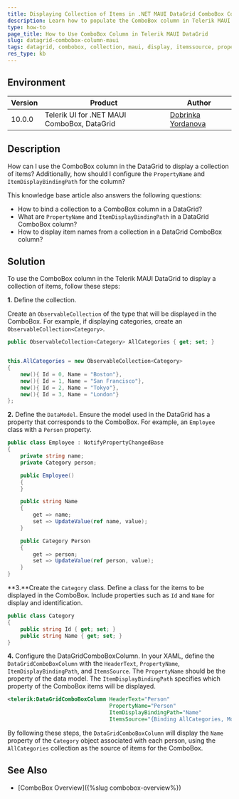 ```yaml
---
title: Displaying Collection of Items in .NET MAUI DataGrid ComboBox Column
description: Learn how to populate the ComboBox column in Telerik MAUI DataGrid with a collection and configure the display settings.
type: how-to
page_title: How to Use ComboBox Column in Telerik MAUI DataGrid
slug: datagrid-combobox-column-maui
tags: datagrid, combobox, collection, maui, display, itemssource, propertyname, itemdisplaybindingpath
res_type: kb
---
```


## Environment

| Version | Product | Author | 
| --- | --- | ---- | 
| 10.0.0 | Telerik UI for .NET MAUI ComboBox, DataGrid | [Dobrinka Yordanova](https://www.telerik.com/blogs/author/dobrinka-yordanova) | 

## Description

How can I use the ComboBox column in the DataGrid to display a collection of items? Additionally, how should I configure the `PropertyName` and `ItemDisplayBindingPath` for the column?

This knowledge base article also answers the following questions:
- How to bind a collection to a ComboBox column in a DataGrid?
- What are `PropertyName` and `ItemDisplayBindingPath` in a DataGrid ComboBox column?
- How to display item names from a collection in a DataGrid ComboBox column?

## Solution

To use the ComboBox column in the Telerik MAUI DataGrid to display a collection of items, follow these steps:

**1.** Define  the collection.

Create an `ObservableCollection` of the type that will be displayed in the ComboBox. For example, if displaying categories, create an `ObservableCollection<Category>`.

```csharp
public ObservableCollection<Category> AllCategories { get; set; }


this.AllCategories = new ObservableCollection<Category>
{
	new(){ Id = 0, Name = "Boston"},
	new(){ Id = 1, Name = "San Francisco"},
	new(){ Id = 2, Name = "Tokyo"},
	new(){ Id = 3, Name = "London"}
};
```

**2.** Define the `DataModel`.
Ensure the model used in the DataGrid has a property that corresponds to the ComboBox. For example, an `Employee` class with a `Person` property.

```csharp
public class Employee : NotifyPropertyChangedBase
{
	private string name;
	private Category person;

	public Employee()
	{
	}

	public string Name
	{
		get => name;
		set => UpdateValue(ref name, value);
	}

	public Category Person
	{
		get => person;
		set => UpdateValue(ref person, value);
	}
}
```

**3.**Create the `Category` class.
 Define a class for the items to be displayed in the ComboBox. Include properties such as `Id` and `Name` for display and identification.

```csharp
public class Category
{
    public string Id { get; set; }
    public string Name { get; set; }
}
```

**4.** Configure the DataGridComboBoxColumn.
In your XAML, define the `DataGridComboBoxColumn` with the `HeaderText`, `PropertyName`, `ItemDisplayBindingPath`, and `ItemsSource`. The `PropertyName` should be the property of the data model. The `ItemDisplayBindingPath` specifies which property of the ComboBox items will be displayed.

```xml
<telerik:DataGridComboBoxColumn HeaderText="Person"
                                PropertyName="Person"
                                ItemDisplayBindingPath="Name"
                                ItemsSource="{Binding AllCategories, Mode=TwoWay}" />
```

By following these steps, the `DataGridComboBoxColumn` will display the `Name` property of the `Category` object associated with each person, using the `AllCategories` collection as the source of items for the ComboBox.

## See Also

- [ComboBox Overview]({%slug combobox-overview%})
